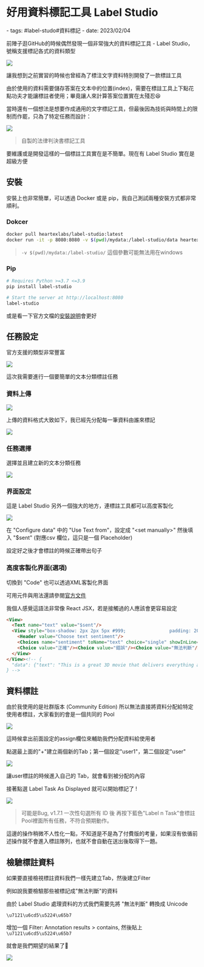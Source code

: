 # 好用資料標記工具 Label Studio

<document-info>
- tags: #label-studo#資料標記
- date: 2023/02/04
</document-info>

前陣子逛GitHub的時候偶然發現一個非常強大的資料標記工具 - Label Studio，號稱支援標記各式的資料類型

![](./annotation_examples.gif)

讓我想到之前實習的時候也曾經為了標注文字資料特別開發了一款標註工具

由於使用的資料需要儲存答案在文本中的位置(index)，需要在標註工具上下點花點功夫才能讓標註者使用；畢竟讓人來計算答案位置實在太殘忍😆

當時還有一個想法是想要作成通用的文字標記工具，但最後因為技術與時間上的限制而作罷，只為了特定任務而設計：

![](https://raw.githubusercontent.com/p208p2002/itri-law-tagger/master/demo.gif)
> 自製的法律判決書標記工具

要維護或是開發這樣的一個標註工具實在是不簡單。現在有 Label Studio 實在是超級方便

## 安裝
安裝上也非常簡單，可以透過 Docker 或是 pip，我自己測試兩種安裝方式都非常順利。
### Dokcer
```bash
docker pull heartexlabs/label-studio:latest
docker run -it -p 8080:8080 -v $(pwd)/mydata:/label-studio/data heartexlabs/label-studio:latest
```
> `-v $(pwd)/mydata:/label-studio/` 這個參數可能無法用在windows
### Pip
```bash
# Requires Python >=3.7 <=3.9
pip install label-studio

# Start the server at http://localhost:8080
label-studio
```
或是看一下官方文檔的[安裝說明](https://github.com/heartexlabs/label-studio/#try-out-label-studio)會更好

## 任務設定
官方支援的類型非常豐富

![](./templates-categories.jpg)

這次我需要進行一個要簡單的文本分類標註任務

### 資料上傳
![](./upload.png)

上傳的資料格式大致如下，我已經先分配每一筆資料由誰來標記

![](./file_csv.png)

### 任務選擇
選擇並且建立新的文本分類任務

![](./new_task.png)


### 界面設定
這是 Label Studio 另外一個強大的地方，連標註工具都可以高度客製化

![](./create_ui.png)

在 "Configure data" 中的 "Use Text from"，設定成 "\<set manually\>" 然後填入 "$sent" (對應csv 欄位，這只是一個 Placeholder) 

設定好之後才會標註的時候正確帶出句子

### 高度客製化界面(選項)
切換到 "Code" 也可以透過XML客製化界面

可用元件與用法還請參閱[官方文件](https://labelstud.io/guide/setup.html)

我個人感覺這語法非常像 React JSX，若是接觸過的人應該會更容易設定
```html
<View>
  <Text name="text" value="$sent"/>
  <View style="box-shadow: 2px 2px 5px #999;                padding: 20px; margin-top: 2em;                border-radius: 5px;">
    <Header value="Choose text sentiment"/>
    <Choices name="sentiment" toName="text" choice="single" showInLine="true">
    <Choice value="正確"/><Choice value="錯誤"/><Choice value="無法判斷"/></Choices>
  </View>
</View><!-- {
  "data": {"text": "This is a great 3D movie that delivers everything almost right in your face."}
} -->
```

## 資料標註
由於我使用的是社群版本 (Community Edition) 所以無法直接將資料分配給特定使用者標註，大家看到的會是一個共同的 Pool

![](./use.png)

這時候拿出前面設定的assign欄位來輔助我們分配資料給使用者

點選最上面的"+"建立兩個新的Tab；第一個設定"user1"，第二個設定"user"

![](./filter_user.png)

讓user標註的時候進入自己的 Tab，就會看到被分配的內容

接著點選 Label Task As Displayed 就可以開始標記了 !

![](./start_label.png)

> 可能是Bug, v1.7.1 一次性句選所有 ID 後 再按下藍色"Label n Task"會標註Pool裡面所有任務，不符合預期動作。

這邊的操作稍微不人性化一點，不知道是不是為了付費版的考量，如果沒有依循前述操作就不會進入標註隊列，也就不會自動在送出後取得下一題。

## 檢驗標註資料
如果要直接檢視標註資料我們一樣先建立Tab，然後建立Filter

例如說我要檢驗那些被標記成"無法判斷"的資料

由於 Label Studio 處理資料的方式我們需要先將 "無法判斷" 轉換成 Unicode
```
\u7121\u6cd5\u5224\u65b7
```

增加一個 Filter: Annotation results > contains, 然後貼上`\u7121\u6cd5\u5224\u65b7`

就會是我們期望的結果了🤗

![](./ann_review.png)
